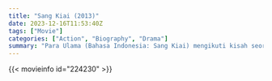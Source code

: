 ```yaml
---
title: "Sang Kiai (2013)"
date: 2023-12-16T11:53:40Z
tags: ["Movie"]
categories: ["Action", "Biography", "Drama"]
summary: "Para Ulama (Bahasa Indonesia: Sang Kiai) mengikuti kisah seorang Ulama Muslim Hasyim Asyari melalui Pendudukan Jepang di Indonesia dan Revolusi Nasional Indonesia."
---
```


<mux-player stream-type="on-demand"
src="https://kp3d-my.sharepoint.com/personal/ryoo_kp3d_onmicrosoft_com/_layouts/15/download.aspx?share=ES7YeDXgp8RLtUUrVmRNgM8BaOIqKQz19gC7SPpJC4AbRg" prefer-playback="mse" controls>

</mux-player>


{{< movieinfo id="224230" >}}

<script src="https://cdn.jsdelivr.net/npm/@mux/mux-player"></script>

 <script type="application/ld+json ">
{
"@context": "https://schema.org/",
"@type": "VideoObject",
"name": "Sang Kiai (2013)",
"contentUrl": "https://stream.mux.com/QtD63dBuzUlXM00SWl0202JMyi7f674h9QEG005IEn68i24.m3u8",
"thumbnailUrl": "https://www.themoviedb.org/t/p/original/qtQotKi1RYZ5p6m5JEWD9Cu5LTJ.jpg?width=314&fit_mode=preserve&time=25",
"uploadDate": "2023-11-09T12:20:55Z",
}

</script>
